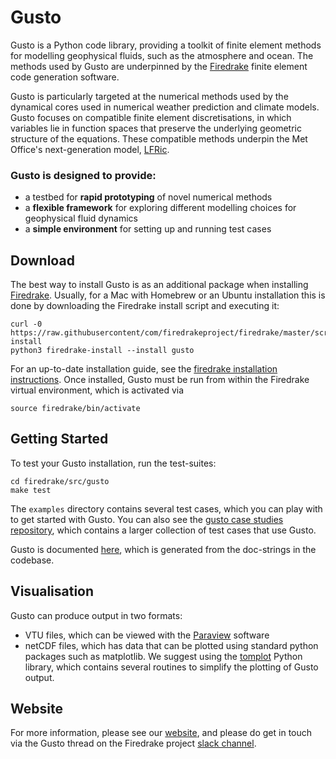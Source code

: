 # Gusto

Gusto is a Python code library, providing a toolkit of finite element methods for modelling geophysical fluids, such as the atmosphere and ocean.
The methods used by Gusto are underpinned by the [Firedrake](http://firedrakeproject.org) finite element code generation software.

Gusto is particularly targeted at the numerical methods used by the dynamical cores used in numerical weather prediction and climate models.
Gusto focuses on compatible finite element discretisations, in which variables lie in function spaces that preserve the underlying geometric structure of the equations.
These compatible methods underpin the Met Office's next-generation model, [LFRic](https://www.metoffice.gov.uk/research/approach/modelling-systems/lfric).

### Gusto is designed to provide:
- a testbed for **rapid prototyping** of novel numerical methods
- a **flexible framework** for exploring different modelling choices for geophysical fluid dynamics
- a **simple environment** for setting up and running test cases

## Download

The best way to install Gusto is as an additional package when installing [Firedrake](http://firedrakeproject.org). Usually, for a Mac with Homebrew or an Ubuntu installation this is done by downloading the Firedrake install script and executing it:
```
curl -0 https://raw.githubusercontent/com/firedrakeproject/firedrake/master/scripts/firedrake-install
python3 firedrake-install --install gusto
```
For an up-to-date installation guide, see the [firedrake installation instructions](http://firedrakeproject.org/download.html). Once installed, Gusto must be run from within the Firedrake virtual environment, which is activated via
```
source firedrake/bin/activate
```
## Getting Started

To test your Gusto installation, run the test-suites:
```
cd firedrake/src/gusto
make test
```

The `examples` directory contains several test cases, which you can play with to get started with Gusto.
You can also see the [gusto case studies repository](https://github.com/firedrakeproject/gusto_case_studies), which contains a larger collection of test cases that use Gusto.

Gusto is documented [here](https://firedrakeproject.org/gusto/), which is generated from the doc-strings in the codebase.

## Visualisation

Gusto can produce output in two formats:
- VTU files, which can be viewed with the [Paraview](https://www.paraview.org/) software
- netCDF files, which has data that can be plotted using standard python packages such as matplotlib. We suggest using the [tomplot](https://github.com/tommbendall/tomplot) Python library, which contains several routines to simplify the plotting of Gusto output.

## Website

For more information, please see our [website](), and please do get in touch via the Gusto thread on the Firedrake project [slack channel](https://firedrakeproject.slack.com/).
